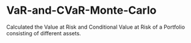 # VaR-and-CVaR-Monte-Carlo
Calculated the Value at Risk and Conditional Value at Risk of a Portfolio consisting of different assets.

